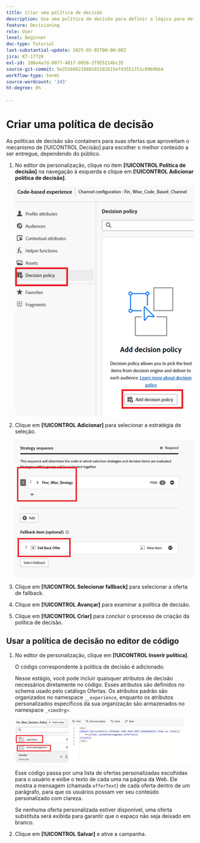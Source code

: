 ```yaml
---
title: Criar uma política de decisão
description: Use uma política de decisão para definir a lógica para determinar quais ofertas são entregues a um usuário durante a personalização.
feature: Decisioning
role: User
level: Beginner
doc-type: Tutorial
last-substantial-update: 2025-05-05T00:00:00Z
jira: KT-17728
exl-id: 186e4a7d-6077-401f-9958-2f955214bc35
source-git-commit: 9a35160921988103182815efd3551151c09b9bb4
workflow-type: tm+mt
source-wordcount: '243'
ht-degree: 0%

---
```


# Criar uma política de decisão

As políticas de decisão são containers para suas ofertas que aproveitam o mecanismo de [!UICONTROL Decisão] para escolher o melhor conteúdo a ser entregue, dependendo do público.

1. No editor de personalização, clique no item **[!UICONTROL Política de decisão]** na navegação à esquerda e clique em **[!UICONTROL Adicionar política de decisão]**.

   ![criar-política-decisão](assets/decision-policy.png)

1. Clique em **[!UICONTROL Adicionar]** para selecionar a estratégia de seleção.

   ![política-decisão](assets/decision-policy2.png)

1. Clique em **[!UICONTROL Selecionar fallback]** para selecionar a oferta de fallback.
1. Clique em **[!UICONTROL Avançar]** para examinar a política de decisão.
1. Clique em **[!UICONTROL Criar]** para concluir o processo de criação da política de decisão.

## Usar a política de decisão no editor de código

1. No editor de personalização, clique em **[!UICONTROL Inserir política]**.

   O código correspondente à política de decisão é adicionado.

   Nesse estágio, você pode incluir quaisquer atributos de decisão necessários diretamente no código. Esses atributos são definidos no schema usado pelo catálogo Ofertas. Os atributos padrão são organizados no namespace `__experience`, enquanto os atributos personalizados específicos da sua organização são armazenados no namespace `_<imsOrg>`.

   ![using_decision_policy](assets/Insert-policy.png)

   Esse código passa por uma lista de ofertas personalizadas escolhidas para o usuário e exibe o texto de cada uma na página da Web. Ele mostra a mensagem (chamada `offerText`) de cada oferta dentro de um parágrafo, para que os usuários possam ver seu conteúdo personalizado com clareza.

   Se nenhuma oferta personalizada estiver disponível, uma oferta substituta será exibida para garantir que o espaço não seja deixado em branco.

1. Clique em **[!UICONTROL Salvar]** e ative a campanha.

